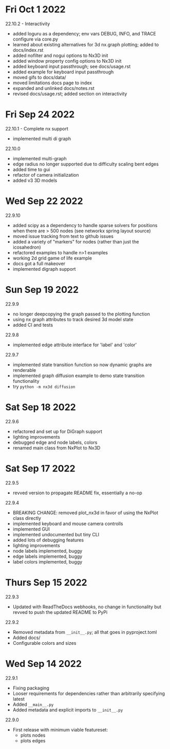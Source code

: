 # Fri Oct 1 2022
22.10.2 - Interactivity
- added loguru as a dependency; env vars DEBUG, INFO, and TRACE configure via core.py
- learned about existing alternatives for 3d nx.graph plotting; added to docs/index.rst
- added nofilter and nogui options to Nx3D init
- added window property config options to Nx3D init
- added keyboard input passthrough; see docs/usage.rst
- added example for keyboard input passthrough
- moved gifs to docs/data/
- moved limitations docs page to index
- expanded and unlinked docs/notes.rst
- revised docs/usage.rst; added section on interactivity

# Fri Sep 24 2022
22.10.1 - Complete nx support
- implemented multi di graph

22.10.0
- implemented multi-graph
- edge radius no longer supported due to difficulty scaling bent edges
- added time to gui
- refactor of camera initialization
- added v3 3D models

# Wed Sep 22 2022
22.9.10
- added scipy as a dependency to handle sparse solvers for positions when there are > 500 nodes (see networkx spring layout source)
- moved issue tracking from text to github issues
- added a variety of "markers" for nodes (rather than just the icosahedron)
- refactored examples to handle n>1 examples
- working 2d grid game of life example
- docs got a full makeover
- implemented digraph support

# Sun Sep 19 2022
22.9.9
- no longer deepcopying the graph passed to the plotting function
- using nx graph attributes to track desired 3d model state
- added CI and tests

22.9.8
- implemented edge attribute interface for 'label' and 'color'

22.9.7
- implemented state transition function so now dynamic graphs are renderable
- implemented graph diffusion example to demo state transition functionality
- try `python -m nx3d diffusion`

# Sat Sep 18 2022
22.9.6
- refactored and set up for DiGraph support
- lighting improvements
- debugged edge and node labels, colors
- renamed main class from NxPlot to Nx3D

# Sat Sep 17 2022
22.9.5
- revved version to propagate README fix, essentially a no-op

22.9.4
- BREAKING CHANGE: removed plot_nx3d in favor of using the NxPlot class directly
- implemented keyboard and mouse camera controlls
- implemented GUI
- implemented undocumented but tiny CLI
- added lots of debugging features
- lighting improvements
- node labels implemented, buggy
- edge labels implemented, buggy
- label colors implemented, buggy

# Thurs Sep 15 2022
22.9.3
- Updated with ReadTheDocs webhooks, no change in functionality but revved to push the updated README to PyPi

22.9.2
- Removed metadata from `__init__.py`; all that goes in pyproject.toml
- Added docs/
- Configurable colors and sizes

# Wed Sep 14 2022
22.9.1
- Fixing packaging
- Looser requirements for dependencies rather than arbitrarily specifying latest
- Added `__main__.py`
- Added metadata and explicit imports to `__init__.py`

22.9.0
- First release with minimum viable featureset:
  - plots nodes
  - plots edges
